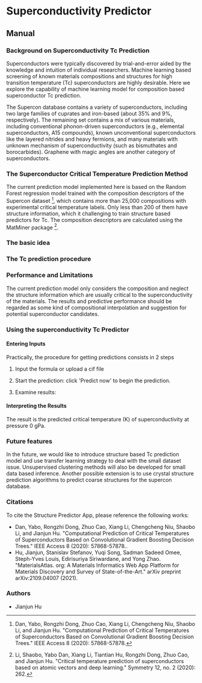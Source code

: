 
# Superconductivity Predictor

## Manual

### Background on Superconductivity Tc Prediction

Superconductors were typically discovered by trial-and-error aided by the knowledge and intuition of individual researchers. Machine learning based screening of known materials compositions and structures for high transition temperature (Tc) superconductors are highly desirable. Here we explore the capability of machine learning model for composition based superconductor Tc prediction. 

The Supercon database contains a variety of superconductors, including two large families of cuprates and iron-based (about 35% and 9%, respectively). The remaining set contains a mix of various materials, including conventional phonon-driven superconductors (e.g., elemental superconductors, A15 compounds), known unconventional superconductors like the layered nitrides and heavy fermions, and many materials with unknown mechanism of superconductivity (such as bismuthates and borocarbides). Graphene with magic angles are another category of superconductors.


### The Superconductor Critical Temperature Prediction Method

The current prediction model implemented here is based on the Random Forest regression model trained with the composition descriptors of the Supercon dataset [^2], which contains more than 25,000 compositions with experimental critical temperature labels. Only less than 200 of them have structure information, which it challenging to train structure based predictors for Tc. The composition descriptors are calculated using the MatMiner package [^3]. 

### The basic idea


<!-- ![ionic substitution correlations](img/structure-predictor/ions-correlation.png)
_Figure 2: Data mined tendency for ionic substitutions.
Red indicates high substitution tendency.
Blue indicates that the tow ions tend to not substitute._ -->

### The Tc prediction procedure



### Performance and Limitations

The current prediction model only considers the composition and neglect the structure information which are usually critical to the superconductivity of the materials. The results and predictive performance should be regarded as some kind of compositional interpolation and suggestion for potential superconductor candidates. 


### Using the superconductivity Tc Predictor

#### Entering Inputs

Practically, the procedure for getting predictions consists in 2 steps

1. Input the formula or upload a cif file

2. Start the prediction: click 'Predict now' to begin the prediction.
   
3. Examine results: 

#### Interpreting the Results

The result is the predicted critical temperature (K) of superconductivity at pressure 0 gPa.

### Future features

In the future, we would like to introduce structure based Tc prediction model and use transfer learning strategy to deal with the small dataset issue. Unsupervised clustering methods will also be developed for small data based inference. Another possible extension is to use crystal structure prediction algorithms to predict coarse structures for the supercon database. 

### Citations

To cite the Structure Predictor App, please reference the following works:

- Dan, Yabo, Rongzhi Dong, Zhuo Cao, Xiang Li, Chengcheng Niu, Shaobo Li, and Jianjun Hu. "Computational Prediction of Critical Temperatures of Superconductors Based on Convolutional Gradient Boosting Decision Trees." IEEE Access 8 (2020): 57868-57878..
- Hu, Jianjun, Stanislav Stefanov, Yuqi Song, Sadman Sadeed Omee, Steph-Yves Louis, Edirisuriya Siriwardane, and Yong Zhao. "MaterialsAtlas. org: A Materials Informatics Web App Platform for Materials Discovery and Survey of State-of-the-Art." arXiv preprint arXiv:2109.04007 (2021).

[^1]: National Institute of Materials Science, Materials Information Station, SuperCon, http://supercon.nims.go.jp/index_en.html (2011).
[^2]: Dan, Yabo, Rongzhi Dong, Zhuo Cao, Xiang Li, Chengcheng Niu, Shaobo Li, and Jianjun Hu. "Computational Prediction of Critical Temperatures of Superconductors Based on Convolutional Gradient Boosting Decision Trees." IEEE Access 8 (2020): 57868-57878.
[^3]: Li, Shaobo, Yabo Dan, Xiang Li, Tiantian Hu, Rongzhi Dong, Zhuo Cao, and Jianjun Hu. "Critical temperature prediction of superconductors based on atomic vectors and deep learning." Symmetry 12, no. 2 (2020): 262.

### Authors

- Jianjun Hu
